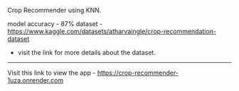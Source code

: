 Crop Recommender using KNN. 

model accuracy - 87%
dataset - https://www.kaggle.com/datasets/atharvaingle/crop-recommendation-dataset
  - visit the link for more details about the dataset.


****
Visit this link to view the app - https://crop-recommender-1uza.onrender.com
